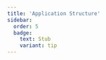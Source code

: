 ```yaml
---
title: 'Application Structure'
sidebar:
  order: 5
  badge:
    text: Stub
    variant: tip
---
```


 